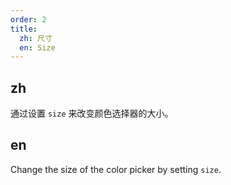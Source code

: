 ```yaml
---
order: 2
title:
  zh: 尺寸
  en: Size
---
```


## zh

通过设置 `size` 来改变颜色选择器的大小。

## en

Change the size of the color picker by setting `size`.
